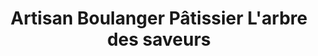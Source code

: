 ---
title: "Artisan Boulanger Pâtissier L'arbre des saveurs"
url: /saint-julien-lars/artisan-boulanger-patissier-larbre-des-saveurs/
shop: Bäckerei
---